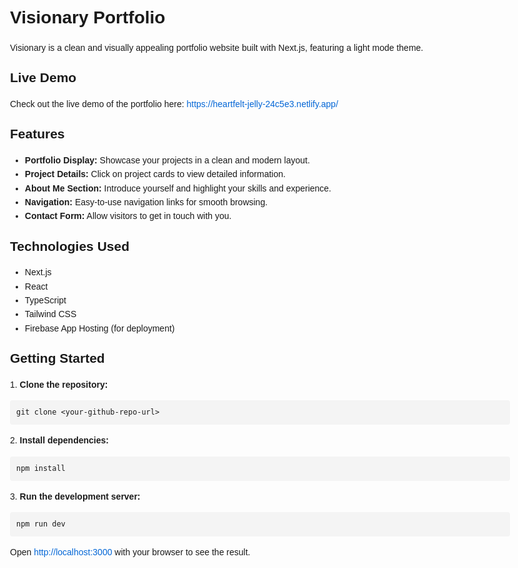 <!DOCTYPE html>
<html>
<head>
<title>Visionary Portfolio - README</title>
<style>
  body {
    font-family: sans-serif;
    line-height: 1.6;
    margin: 0 auto;
    max-width: 800px;
    padding: 20px;
  }
  h1, h2, h3 {
    margin-top: 20px;
    margin-bottom: 10px;
  }
  code {
    background-color: #f4f4f4;
    padding: 2px 5px;
    border-radius: 4px;
  }
  pre code {
    display: block;
    padding: 10px;
    overflow-x: auto;
  }
  a {
    color: #0366d6;
    text-decoration: none;
  }
  a:hover {
    text-decoration: underline;
  }
</style>
</head>
<body>
  <h1>Visionary Portfolio</h1>

  <p>
    Visionary is a clean and visually appealing portfolio website built with Next.js, featuring a light mode theme.
  </p>

  <h2>Live Demo</h2>
  <p>
    Check out the live demo of the portfolio here:
    <a href="https://heartfelt-jelly-24c5e3.netlify.app/" target="_blank" rel="noopener noreferrer">
      https://heartfelt-jelly-24c5e3.netlify.app/
    </a>
  </p>

  <h2>Features</h2>

  <ul>
    <li><strong>Portfolio Display:</strong> Showcase your projects in a clean and modern layout.</li>
    <li><strong>Project Details:</strong> Click on project cards to view detailed information.</li>
    <li><strong>About Me Section:</strong> Introduce yourself and highlight your skills and experience.</li>
    <li><strong>Navigation:</strong> Easy-to-use navigation links for smooth browsing.</li>
    <li><strong>Contact Form:</strong> Allow visitors to get in touch with you.</li>
  </ul>

  <h2>Technologies Used</h2>

  <ul>
    <li>Next.js</li>
    <li>React</li>
    <li>TypeScript</li>
    <li>Tailwind CSS</li>
    <li>Firebase App Hosting (for deployment)</li>
  </ul>

  <h2>Getting Started</h2>

  <p>1.  <strong>Clone the repository:</strong></p>

  <pre><code>git clone &lt;your-github-repo-url&gt;
</code></pre>

  <p>2.  <strong>Install dependencies:</strong></p>

  <pre><code>npm install
</code></pre>

  <p>3.  <strong>Run the development server:</strong></p>

  <pre><code>npm run dev
</code></pre>

  <p>
    Open <a href="http://localhost:3000">http://localhost:3000</a> with your browser to see the result.
  </p>
</body>
</html>
